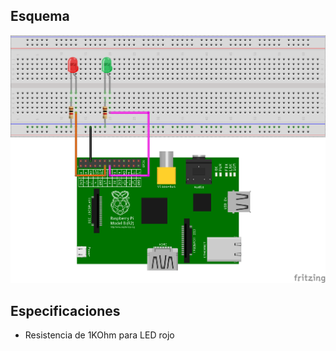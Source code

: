 ## Esquema
![Esquema LED](https://github.com/AlexPeral/GPUL_RFID/blob/master/LED/Diagrama.png "Esquema LED")

## Especificaciones
* Resistencia de 1KOhm para LED rojo
